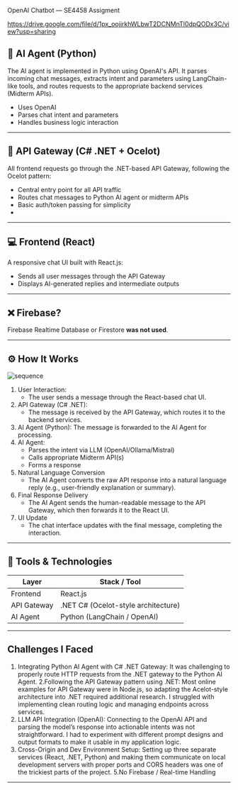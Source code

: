 OpenAI Chatbot — SE4458 Assigment

https://drive.google.com/file/d/1px_oojjrkhWLbwT2DCNMnTl0dpQODx3C/view?usp=sharing


## 🧠 AI Agent (Python)

The AI agent is implemented in Python using  OpenAI's API. It parses incoming chat messages, extracts intent and parameters using LangChain-like tools, and routes requests to the appropriate backend services (Midterm APIs).

- Uses OpenAI
- Parses chat intent and parameters
- Handles business logic interaction

---

## 🔄 API Gateway (C# .NET + Ocelot)

All frontend requests go through the .NET-based API Gateway, following the Ocelot pattern:

- Central entry point for all API traffic
- Routes chat messages to Python AI agent or midterm APIs
- Basic auth/token passing for simplicity
- 
---

## 💻 Frontend (React)

A responsive chat UI built with React.js:

- Sends all user messages through the API Gateway
- Displays AI-generated replies and intermediate outputs

---

## ❌ Firebase?

Firebase Realtime Database or Firestore **was not used**.

---

## ⚙️ How It Works

![sequence](https://github.com/user-attachments/assets/4a560b4f-0736-4b0d-838a-34ffdbab289f)


1. User Interaction:
   - The user sends a message through the React-based chat UI.
2. API Gateway (C# .NET):
   - The message is received by the API Gateway, which routes it to the backend services.
3. AI Agent (Python):
   The message is forwarded to the AI Agent for processing.
4. AI Agent:
   - Parses the intent via LLM (OpenAI/Ollama/Mistral)
   - Calls appropriate Midterm API(s)
   - Forms a response
5. Natural Language Conversion
   - The AI Agent converts the raw API response into a natural language reply (e.g., user-friendly explanation or summary).
6. Final Response Delivery
   - The AI Agent sends the human-readable message to the API Gateway,
   which then forwards it to the React UI.
7. UI Update
   - The chat interface updates with the final message, completing the interaction.

---

## 🧪 Tools & Technologies

| Layer          | Stack / Tool                      |
|----------------|-----------------------------------|
| Frontend       | React.js                          |
| API Gateway    | .NET C# (Ocelot-style architecture)|
| AI Agent       | Python (LangChain / OpenAI)       |

---

## Challenges I Faced
1. Integrating Python AI Agent with C# .NET Gateway:
It was challenging to properly route HTTP requests from the .NET gateway to the Python AI Agent.
2.Following the API Gateway pattern using .NET:
Most online examples for API Gateway were in Node.js, so adapting the Acelot-style architecture into .NET required additional research. I struggled with implementing clean routing logic and managing endpoints across services.
3. LLM API Integration (OpenAI):
Connecting to the OpenAI API and parsing the model’s response into actionable intents was not straightforward. I had to experiment with different prompt designs and output formats to make it usable in my application logic.
4. Cross-Origin and Dev Environment Setup:
Setting up three separate services (React, .NET, Python) and making them communicate on local development servers with proper ports and CORS headers was one of the trickiest parts of the project.
5.No Firebase / Real-time Handling

---

